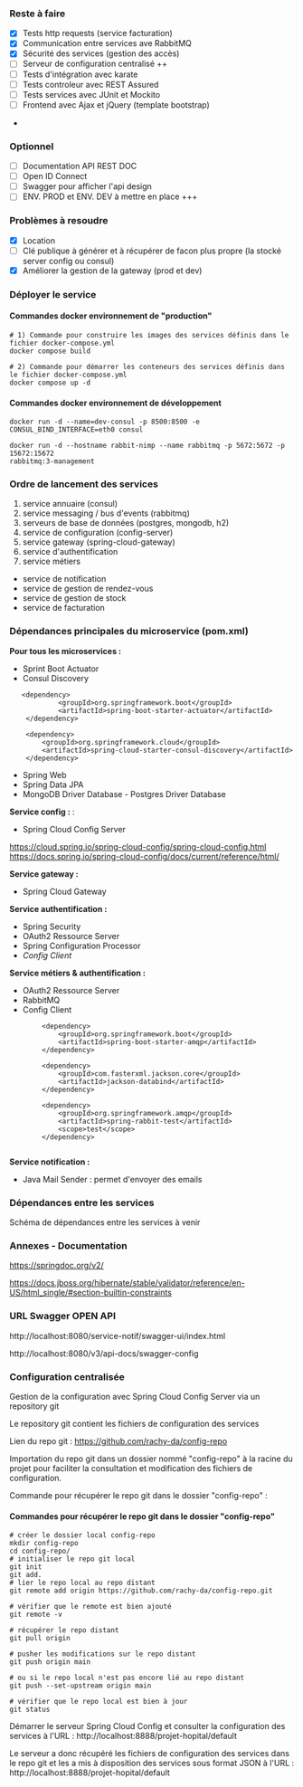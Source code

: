 

### Reste à faire 

- [x] Tests http requests (service facturation)
- [x] Communication entre services ave RabbitMQ 
- [x] Sécurité des services (gestion des accès)
- [ ] Serveur de configuration centralisé ++
- [ ] Tests d'intégration avec karate
- [ ] Tests controleur avec REST Assured
- [ ] Tests services avec JUnit et Mockito
- [ ] Frontend avec Ajax et jQuery (template bootstrap)
- 
### Optionnel
- [ ] Documentation API REST DOC
- [ ] Open ID Connect
- [ ] Swagger pour afficher l'api design
- [ ] ENV. PROD et ENV. DEV à mettre en place +++   

### Problèmes à resoudre
- [x] Location
- [ ] Clé publique à générer et à récupérer de facon plus propre (la stocké server config ou consul)
- [x] Améliorer la gestion de la gateway (prod et dev)

### Déployer le service

#### Commandes docker environnement de "production"

````
# 1) Commande pour construire les images des services définis dans le fichier docker-compose.yml
docker compose build

# 2) Commande pour démarrer les conteneurs des services définis dans le fichier docker-compose.yml
docker compose up -d

 ````

#### Commandes docker environnement de développement

````
docker run -d --name=dev-consul -p 8500:8500 -e CONSUL_BIND_INTERFACE=eth0 consul

docker run -d --hostname rabbit-nimp --name rabbitmq -p 5672:5672 -p 15672:15672
rabbitmq:3-management

````

### Ordre de lancement des services

1. service annuaire (consul)
2. service messaging / bus d'events (rabbitmq)
3. serveurs de base de données (postgres, mongodb, h2)
4. service de configuration (config-server)
5. service gateway (spring-cloud-gateway)
6. service d'authentification 
7. service métiers

- service de notification
- service de gestion de rendez-vous
- service de gestion de stock
- service de facturation


### Dépendances principales du microservice (pom.xml)


**Pour tous les microservices :**

- Sprint Boot Actuator
- Consul Discovery

````
   <dependency>
            <groupId>org.springframework.boot</groupId>
            <artifactId>spring-boot-starter-actuator</artifactId>
    </dependency>
    
    <dependency>
        <groupId>org.springframework.cloud</groupId>
        <artifactId>spring-cloud-starter-consul-discovery</artifactId>
    </dependency>
````

- Spring Web
- Spring Data JPA
- MongoDB Driver Database - Postgres Driver Database


**Service config :** :
- Spring Cloud Config Server

https://cloud.spring.io/spring-cloud-config/spring-cloud-config.html
https://docs.spring.io/spring-cloud-config/docs/current/reference/html/

**Service gateway :**
- Spring Cloud Gateway

**Service authentification :**
- Spring Security
- OAuth2 Ressource Server
- Spring Configuration Processor
- _Config Client_

**Service métiers & authentification :**
- OAuth2 Ressource Server
- RabbitMQ
- Config Client


````
        <dependency>
            <groupId>org.springframework.boot</groupId>
            <artifactId>spring-boot-starter-amqp</artifactId>
        </dependency>
        
        <dependency>
            <groupId>com.fasterxml.jackson.core</groupId>
            <artifactId>jackson-databind</artifactId>
        </dependency>

        <dependency>
            <groupId>org.springframework.amqp</groupId>
            <artifactId>spring-rabbit-test</artifactId>
            <scope>test</scope>
        </dependency>
        
````

**Service notification :**
- Java Mail Sender : permet d'envoyer des emails

### Dépendances entre les services

Schéma de dépendances entre les services à venir



### Annexes - Documentation

https://springdoc.org/v2/



https://docs.jboss.org/hibernate/stable/validator/reference/en-US/html_single/#section-builtin-constraints






### URL Swagger OPEN API


http://localhost:8080/service-notif/swagger-ui/index.html

http://localhost:8080/v3/api-docs/swagger-config


### Configuration centralisée

Gestion de la configuration avec Spring Cloud Config Server via un repository git

Le repository git contient les fichiers de configuration des services

Lien du repo git : https://github.com/rachy-da/config-repo

Importation du repo git dans un dossier nommé "config-repo" à la racine du projet pour faciliter la consultation et modification des fichiers de configuration.

Commande pour récupérer le repo git dans le dossier "config-repo" :

#### Commandes pour récupérer le repo git dans le dossier "config-repo"

```gitexclude
# créer le dossier local config-repo
mkdir config-repo
cd config-repo/
# initialiser le repo git local
git init
git add.
# lier le repo local au repo distant
git remote add origin https://github.com/rachy-da/config-repo.git

# vérifier que le remote est bien ajouté
git remote -v

# récupérer le repo distant
git pull origin

# pusher les modifications sur le repo distant
git push origin main

# ou si le repo local n'est pas encore lié au repo distant
git push --set-upstream origin main 

# vérifier que le repo local est bien à jour
git status
````

Démarrer le serveur Spring Cloud Config et consulter la configuration des services à l'URL :
http://localhost:8888/projet-hopital/default

Le serveur a donc récupéré les fichiers de configuration des services dans le repo git et les a mis à disposition des services sous format JSON à l'URL : http://localhost:8888/projet-hopital/default